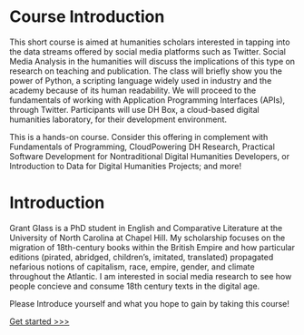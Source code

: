# Course Introduction

This short course is aimed at humanities scholars interested in tapping into the data streams offered by social media platforms such as Twitter. Social Media Analysis in the humanities will discuss the implications of this type on research on teaching and publication. The class will briefly show you the power of Python, a scripting language widely used in industry and the academy because of its human readability. We will proceed to the fundamentals of working with Application Programming Interfaces (APIs), through Twitter. Participants will use DH Box, a cloud-based digital humanities laboratory, for their development environment. 

This is a hands-on course. Consider this offering in complement with Fundamentals of Programming, CloudPowering DH Research, Practical Software Development for Nontraditional Digital Humanities Developers, or Introduction to Data for Digital Humanities Projects; and more!

# Introduction

Grant Glass is a PhD student in English and Comparative Literature at the University of North Carolina at Chapel Hill. My scholarship focuses on the migration of 18th-century books within the British Empire and how particular editions (pirated, abridged, children’s, imitated, translated) propagated nefarious notions of capitalism, race, empire, gender, and climate throughout the Atlantic. I am interested in social media research to see how people concieve and consume 18th century texts in the digital age. 


Please Introduce yourself and what you hope to gain by taking this course!



[Get started >>>](WhatIsAPI.md)
